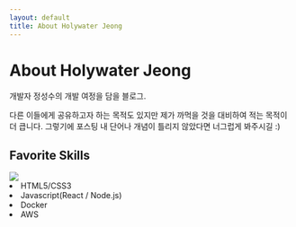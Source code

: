 ```yaml
---
layout: default
title: About Holywater Jeong
---
```


<div class="post">
	<h1 class="pageTitle">About Holywater Jeong</h1>
	<p class="intro">
	개발자 정성수의 개발 여정을 담을 블로그.
	</p>
	<p>
	다른 이들에게 공유하고자 하는 목적도 있지만 제가 까먹을 것을 대비하여 적는 목적이 더 큽니다. 그렇기에 포스팅 내 단어나 개념이 틀리지 않았다면 너그럽게 봐주시길 :)
	</p>
	<h2>Favorite Skills</h2>
	<img src='/assets/img/macbook.jpg'
	<ul>
		<li>HTML5/CSS3</li>
		<li>Javascript(React / Node.js)</li>
		<li>Docker</li>
		<li>AWS</li>
	</ul>
</div>

